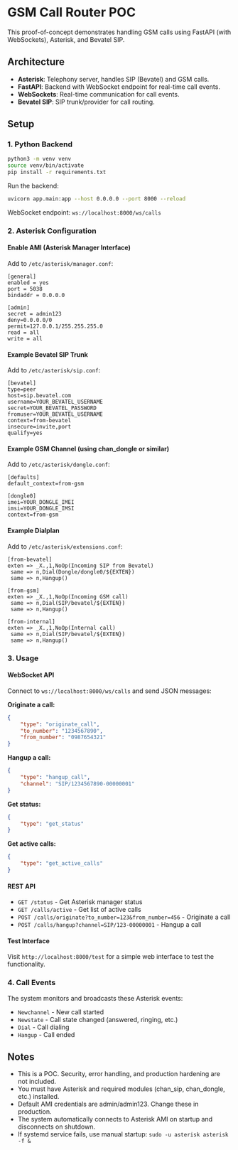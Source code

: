 # GSM Call Router POC

This proof-of-concept demonstrates handling GSM calls using FastAPI (with WebSockets), Asterisk, and Bevatel SIP.

## Architecture

- **Asterisk**: Telephony server, handles SIP (Bevatel) and GSM calls.
- **FastAPI**: Backend with WebSocket endpoint for real-time call events.
- **WebSockets**: Real-time communication for call events.
- **Bevatel SIP**: SIP trunk/provider for call routing.

## Setup

### 1. Python Backend

```bash
python3 -m venv venv
source venv/bin/activate
pip install -r requirements.txt
```

Run the backend:

```bash
uvicorn app.main:app --host 0.0.0.0 --port 8000 --reload
```

WebSocket endpoint: `ws://localhost:8000/ws/calls`

### 2. Asterisk Configuration

#### Enable AMI (Asterisk Manager Interface)

Add to `/etc/asterisk/manager.conf`:

```
[general]
enabled = yes
port = 5038
bindaddr = 0.0.0.0

[admin]
secret = admin123
deny=0.0.0.0/0
permit=127.0.0.1/255.255.255.0
read = all
write = all
```

#### Example Bevatel SIP Trunk

Add to `/etc/asterisk/sip.conf`:

```
[bevatel]
type=peer
host=sip.bevatel.com
username=YOUR_BEVATEL_USERNAME
secret=YOUR_BEVATEL_PASSWORD
fromuser=YOUR_BEVATEL_USERNAME
context=from-bevatel
insecure=invite,port
qualify=yes
```

#### Example GSM Channel (using chan_dongle or similar)

Add to `/etc/asterisk/dongle.conf`:

```
[defaults]
default_context=from-gsm

[dongle0]
imei=YOUR_DONGLE_IMEI
imsi=YOUR_DONGLE_IMSI
context=from-gsm
```

#### Example Dialplan

Add to `/etc/asterisk/extensions.conf`:

```
[from-bevatel]
exten => _X.,1,NoOp(Incoming SIP from Bevatel)
 same => n,Dial(Dongle/dongle0/${EXTEN})
 same => n,Hangup()

[from-gsm]
exten => _X.,1,NoOp(Incoming GSM call)
 same => n,Dial(SIP/bevatel/${EXTEN})
 same => n,Hangup()

[from-internal]
exten => _X.,1,NoOp(Internal call)
 same => n,Dial(SIP/bevatel/${EXTEN})
 same => n,Hangup()
```

### 3. Usage

#### WebSocket API

Connect to `ws://localhost:8000/ws/calls` and send JSON messages:

**Originate a call:**
```json
{
    "type": "originate_call",
    "to_number": "1234567890",
    "from_number": "0987654321"
}
```

**Hangup a call:**
```json
{
    "type": "hangup_call",
    "channel": "SIP/1234567890-00000001"
}
```

**Get status:**
```json
{
    "type": "get_status"
}
```

**Get active calls:**
```json
{
    "type": "get_active_calls"
}
```

#### REST API

- `GET /status` - Get Asterisk manager status
- `GET /calls/active` - Get list of active calls
- `POST /calls/originate?to_number=123&from_number=456` - Originate a call
- `POST /calls/hangup?channel=SIP/123-00000001` - Hangup a call

#### Test Interface

Visit `http://localhost:8000/test` for a simple web interface to test the functionality.

### 4. Call Events

The system monitors and broadcasts these Asterisk events:
- `Newchannel` - New call started
- `Newstate` - Call state changed (answered, ringing, etc.)
- `Dial` - Call dialing
- `Hangup` - Call ended

## Notes
- This is a POC. Security, error handling, and production hardening are not included.
- You must have Asterisk and required modules (chan_sip, chan_dongle, etc.) installed.
- Default AMI credentials are admin/admin123. Change these in production.
- The system automatically connects to Asterisk AMI on startup and disconnects on shutdown.
- If systemd service fails, use manual startup: `sudo -u asterisk asterisk -f &` 